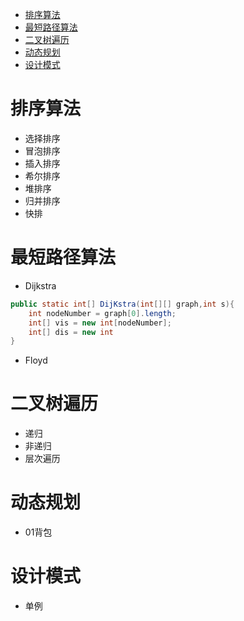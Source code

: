 <!-- TOC -->

- [排序算法](#排序算法)
- [最短路径算法](#最短路径算法)
- [二叉树遍历](#二叉树遍历)
- [动态规划](#动态规划)
- [设计模式](#设计模式)

<!-- /TOC -->
# 排序算法
* 选择排序
* 冒泡排序
* 插入排序
* 希尔排序
* 堆排序
* 归并排序
* 快排
# 最短路径算法
* Dijkstra 
```java
public static int[] DijKstra(int[][] graph,int s){
    int nodeNumber = graph[0].length;
    int[] vis = new int[nodeNumber];
    int[] dis = new int
}
```
* Floyd
# 二叉树遍历
* 递归
* 非递归
* 层次遍历
# 动态规划
* 01背包
# 设计模式
* 单例


